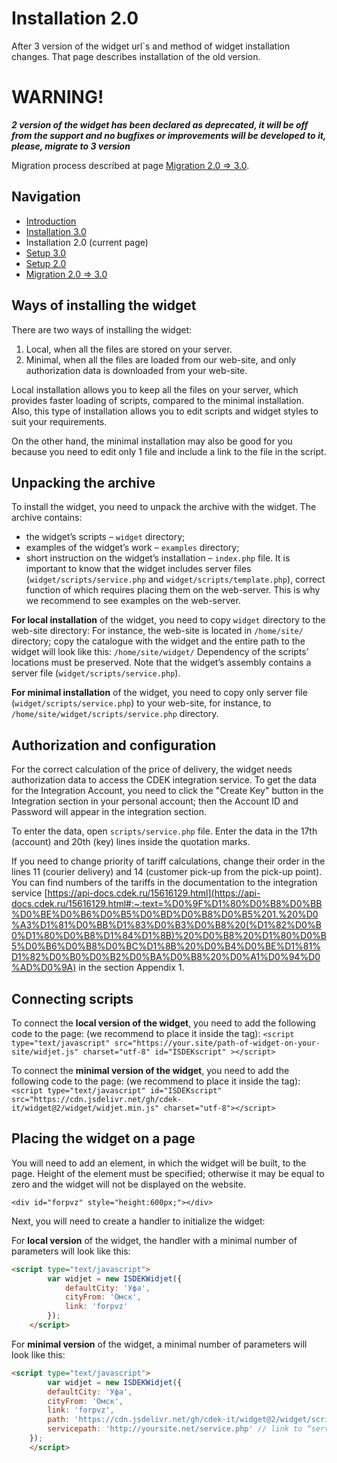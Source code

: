 # Installation 2.0
After 3 version of the widget url`s and method of widget installation changes. That page describes installation of the old version.

# WARNING!
***2 version of the widget has been declared as deprecated, it will be off from the support and no bugfixes or improvements will be developed to it, please, migrate to 3 version***

Migration process described at page [Migration 2.0 => 3.0](MIGRATION_2_3.md).

## Navigation
- [Introduction](INTRO.md)
- [Installation 3.0](INSTALL_3.md)
- Installation 2.0 (current page)
- [Setup 3.0](SETUP_3.md)
- [Setup 2.0](SETUP_2.md)
- [Migration 2.0 => 3.0](MIGRATION_2_3.md)

## Ways of installing the widget

There are two ways of installing the widget:
1. Local, when all the files are stored on your server.
2. Minimal, when all the files are loaded from our web-site, and only authorization data is downloaded from your web-site.

Local installation allows you to keep all the files on your server, which provides faster loading of scripts, compared to the minimal installation. Also, this type of installation allows you to edit scripts and widget styles to suit your requirements.

On the other hand, the minimal installation may also be good for you because you need to edit only 1 file and include a link to the file in the script.

## Unpacking the archive
To install the widget, you need to unpack the archive with the widget. The archive contains:
- the widget’s scripts – `widget` directory;
- examples of the widget’s work – `examples` directory;
- short instruction on the widget’s installation – `index.php` file.
It is important to know that the widget includes server files (`widget/scripts/service.php` and `widget/scripts/template.php`), correct function of which requires placing them on the web-server. This is why we recommend to see examples on the web-server.

**For local installation** of the widget, you need to copy `widget` directory to the web-site directory:
For instance, the web-site is located in `/home/site/` directory; copy the catalogue with the widget and the entire path to the widget will look like this: `/home/site/widget/`
Dependency of the scripts’ locations must be preserved. Note that the widget’s assembly contains a server file (`widget/scripts/service.php`).

**For minimal installation** of the widget, you need to copy only server file (`widget/scripts/service.php`) to your web-site, for instance, to `/home/site/widget/scripts/service.php` directory.

## Authorization and configuration
For the correct calculation of the price of delivery, the widget needs authorization data to access the CDEK integration service. To get the data for the Integration Account, you need to click the "Create Key" button in the Integration section in your personal account; then the Account ID and Password will appear in the integration section.

To enter the data, open `scripts/service.php` file. Enter the data in the 17th (account) and 20th (key) lines inside the quotation marks.

If you need to change priority of tariff calculations, change their order in the lines 11 (courier delivery) and 14 (customer pick-up from the pick-up point). You can find numbers of the tariffs in the documentation to the integration service [https://api-docs.cdek.ru/15616129.html](https://api-docs.cdek.ru/15616129.html#:~:text=%D0%9F%D1%80%D0%B8%D0%BB%D0%BE%D0%B6%D0%B5%D0%BD%D0%B8%D0%B5%201.%20%D0%A3%D1%81%D0%BB%D1%83%D0%B3%D0%B8%20(%D1%82%D0%B0%D1%80%D0%B8%D1%84%D1%8B)%20%D0%B8%20%D1%80%D0%B5%D0%B6%D0%B8%D0%BC%D1%8B%20%D0%B4%D0%BE%D1%81%D1%82%D0%B0%D0%B2%D0%BA%D0%B8%20%D0%A1%D0%94%D0%AD%D0%9A) in the section Appendix 1.

## Connecting scripts
To connect the **local version of the widget**, you need to add the following code to the page: (we recommend to place it inside the <head> tag):
`<script type="text/javascript" src="https://your.site/path-of-widget-on-your-site/widjet.js" charset="utf-8" id="ISDEKscript" ></script>`

To connect the **minimal version of the widget**, you need to add the following code to the page: (we recommend to place it inside the <head> tag):
`<script type="text/javascript" id="ISDEKscript" src="https://cdn.jsdelivr.net/gh/cdek-it/widget@2/widget/widjet.min.js" charset="utf-8"></script>`

## Placing the widget on a page

You will need to add an element, in which the widget will be built, to the page. Height of the element must be specified; otherwise it may be equal to zero and the widget will not be displayed on the website.

`<div id="forpvz" style="height:600px;"></div>`

Next, you will need to create a handler to initialize the widget:

For **local version** of the widget, the handler with a minimal number of parameters will look like this:
```html
<script type="text/javascript">
        var widjet = new ISDEKWidjet({
            defaultCity: 'Уфа',
            cityFrom: 'Омск',
            link: 'forpvz'
        });
    </script>
```
For **minimal version** of the widget, a minimal number of parameters will look like this:
```html
<script type="text/javascript">
        var widjet = new ISDEKWidjet({
        defaultCity: 'Уфа',
        cityFrom: 'Омск',
        link: 'forpvz',
        path: 'https://cdn.jsdelivr.net/gh/cdek-it/widget@2/widget/scripts/',
        servicepath: 'http://yoursite.net/service.php' // link to “service.php” file on your web-site
    });
    </script>
```
